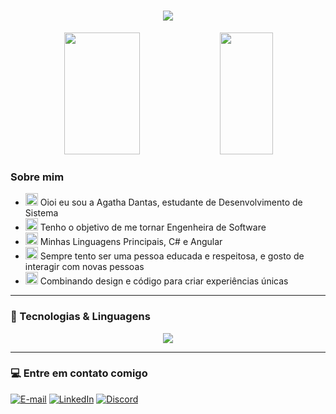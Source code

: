 <h1 align="center">
    <img src="https://readme-typing-svg.herokuapp.com/?font=Righteous&size=35&center=true&vCenter=true&width=500&height=70&duration=3500&lines=Agatha%20Dantas!;+Desenvolvedora%20FullStack;&color=9D56B8" />
</h1>

<div align="center">
    <img width="49%" height="195px" src="https://github-readme-stats.vercel.app/api?username=AgathaDanttas&show_icons=true&count_private=true&title_color=9D56B8&icon_color=9d00ff&text_color=c9d1d9&bg_color=0d1117&border_color=fff0" />
    <img width="41%" height="195px" src="https://github-readme-stats.vercel.app/api/top-langs/?username=AgathaDanttas&layout=compact&title_color=9D56B8&text_color=fff&bg_color=0d1117&border_color=fff0" />
</div>

### Sobre mim
- <img src="https://user-images.githubusercontent.com/74038190/212284087-bbe7e430-757e-4901-90bf-4cd2ce3e1852.gif" alt="code.gif" width="20px"> Oioi eu sou a Agatha Dantas, estudante de Desenvolvimento de Sistema
- <img src="https://user-images.githubusercontent.com/74038190/212284087-bbe7e430-757e-4901-90bf-4cd2ce3e1852.gif" alt="code.gif" width="20px"> Tenho o objetivo de me tornar Engenheira de Software
- <img src="https://user-images.githubusercontent.com/74038190/212284087-bbe7e430-757e-4901-90bf-4cd2ce3e1852.gif" alt="code.gif" width="20px"> Minhas Linguagens Principais, C# e Angular
- <img src="https://user-images.githubusercontent.com/74038190/212284087-bbe7e430-757e-4901-90bf-4cd2ce3e1852.gif" alt="code.gif" width="20px"> Sempre tento ser uma pessoa educada e respeitosa, e gosto de interagir com novas pessoas
- <img src="https://user-images.githubusercontent.com/74038190/212284087-bbe7e430-757e-4901-90bf-4cd2ce3e1852.gif" alt="code.gif" width="20px"> Combinando design e código para criar experiências únicas

---

### 🤖 Tecnologias & Linguagens
<div align="center">
    <img src="https://skillicons.dev/icons?i=vscode,html,css,js,cs,angular,ts,git,github,figma,mysql&theme=dark" />
</div>

---

### 💻 Entre em contato comigo
[![E-mail](https://img.shields.io/badge/-email-020114?style=for-the-badge&logo=microsoft-outlook&logoColor=6ED2B6&amp;color:FFF)](mailto:workdantas@gmail.com)
[![LinkedIn](https://img.shields.io/badge/-LinkedIn-020114?style=for-the-badge&logo=linkedin&logoColor=6ED2B6&amp;color:FFF)](https://www.linkedin.com/in/Agatha-Danttas)
[![Discord](https://img.shields.io/badge/-Discord-020114?style=for-the-badge&logo=Discord&logoColor=6ED2B6&amp;color:FFF)](https://discord.com/channels/@me)
